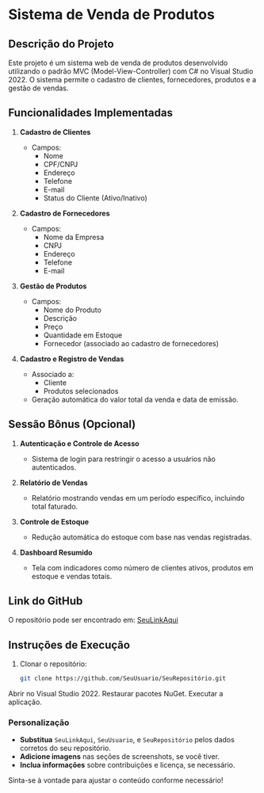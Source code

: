 # Sistema de Venda de Produtos

## Descrição do Projeto
Este projeto é um sistema web de venda de produtos desenvolvido utilizando o padrão MVC (Model-View-Controller) com C# no Visual Studio 2022. O sistema permite o cadastro de clientes, fornecedores, produtos e a gestão de vendas.

## Funcionalidades Implementadas

1. **Cadastro de Clientes**
   - Campos:
     - Nome
     - CPF/CNPJ
     - Endereço
     - Telefone
     - E-mail
     - Status do Cliente (Ativo/Inativo)

2. **Cadastro de Fornecedores**
   - Campos:
     - Nome da Empresa
     - CNPJ
     - Endereço
     - Telefone
     - E-mail

3. **Gestão de Produtos**
   - Campos:
     - Nome do Produto
     - Descrição
     - Preço
     - Quantidade em Estoque
     - Fornecedor (associado ao cadastro de fornecedores)

4. **Cadastro e Registro de Vendas**
   - Associado a:
     - Cliente
     - Produtos selecionados
   - Geração automática do valor total da venda e data de emissão.

## Sessão Bônus (Opcional)

1. **Autenticação e Controle de Acesso**
   - Sistema de login para restringir o acesso a usuários não autenticados.

2. **Relatório de Vendas**
   - Relatório mostrando vendas em um período específico, incluindo total faturado.

3. **Controle de Estoque**
   - Redução automática do estoque com base nas vendas registradas.

4. **Dashboard Resumido**
   - Tela com indicadores como número de clientes ativos, produtos em estoque e vendas totais.

## Link do GitHub
O repositório pode ser encontrado em: [SeuLinkAqui](https://github.com/SeuUsuario/SeuRepositório)

## Instruções de Execução

1. Clonar o repositório:
   ```bash
   git clone https://github.com/SeuUsuario/SeuRepositório.git
Abrir no Visual Studio 2022.
Restaurar pacotes NuGet.
Executar a aplicação.


### Personalização

- **Substitua** `SeuLinkAqui`, `SeuUsuario`, e `SeuRepositório` pelos dados corretos do seu repositório.
- **Adicione imagens** nas seções de screenshots, se você tiver.
- **Inclua informações** sobre contribuições e licença, se necessário.

Sinta-se à vontade para ajustar o conteúdo conforme necessário!
